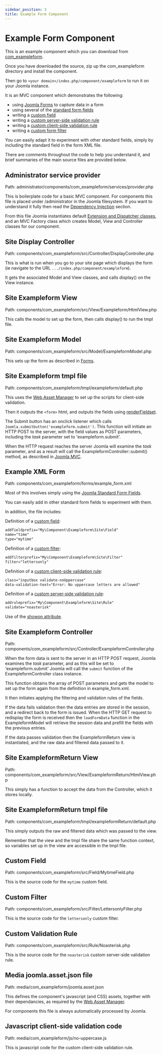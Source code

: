 ```yaml
---
sidebar_position: 3
title: Example Form Component
---
```


Example Form Component
======================

This is an example component which you can download from [com_exampleform](https://github.com/joomla/manual-examples/tree/main/component-exampleform).

Once you have downloaded the source, zip up the com_exampleform directory and install the component.

Then go to `<your domain>/index.php/component/exampleform` to run it on your Joomla instance.

It is an MVC component which demonstrates the following:

- using [Joomla Forms](../../../general-concepts/forms/how-forms-work.md) to capture data in a form
- using several of the [standard form fields](../../../general-concepts/forms-fields/standard-fields/index.md)
- writing a [custom field](../../../general-concepts/forms-fields/custom-fields-overview.md)
- writing a [custom server-side validation rule](../../../general-concepts/forms/server-side-validation.md)
- writing a [custom client-side validation rule](../../../general-concepts/forms/client-side-validation.md)
- writing a [custom form filter](../../../general-concepts/forms-fields/standard-form-field-attributes.md#filter)

You can easily adapt it to experiment with other standard fields, simply by including the standard field in the form XML file.

There are comments throughout the code to help you understand it, and brief summaries of the main source files are provided below.

## Administrator service provider

Path: administrator/components/com_exampleform/services/provider.php

This is boilerplate code for a basic MVC component. For components this file is placed under /administrator in the Joomla filesystem.
If you want to understand it fully then read the [Dependency Injection](../../../general-concepts/dependency-injection/index.md) section. 

From this file Joomla instantiates default [Extension and Dispatcher classes](../../../general-concepts/extension-and-dispatcher/index.md), and an MVC Factory class which creates Model, View and Controller classes for our component. 

## Site Display Controller

Path: components/com_exampleform/src/Controller/DisplayController.php

This is what is run when you go to your site page which displays the form (ie navigate to the URL `.../index.php/component/exampleform`).

It gets the associated Model and View classes, and calls display() on the View instance.

## Site Exampleform View

Path: components/com_exampleform/src/View/Exampleform/HtmlView.php

This calls the model to set up the form, then calls display() to run the tmpl file.

## Site Exampleform Model

Path: components/com_exampleform/src/Model/ExampleformModel.php

This sets up the form as described in [Forms](../../../general-concepts/forms/index.md).

## Site Exampleform tmpl file

Path: components/com_exampleform/tmpl/exampleform/default.php

This uses the [Web Asset Manager](../../../general-concepts/web-asset-manager.md) to set up the scripts for client-side validation.

Then it outputs the `<form>` html, and outputs the fields using [renderFieldset](../../../general-concepts/forms/manipulating-forms.md#fieldsets).

The Submit button has an onclick listener which calls `Joomla.submitbutton('exampleform.submit')`. 
This function will initiate an HTTP POST to the server, with the field values as POST parameters, including the *task* parameter set to 'exampleform.submit'.

When the HTTP request reaches the server Joomla will examine the *task* parameter, and as a result will call the ExampleformController::submit() method, as described in [Joomla MVC](../mvc/mvc-overview.md).

## Example XML Form

Path: components/com_exampleform/forms/example_form.xml

Most of this involves simply using the [Joomla Standard Form Fields](../../../general-concepts/forms-fields/standard-fields/index.md).

You can easily add in other standard form fields to experiment with them.

In addition, the file includes:

Definition of a [custom field](../../../general-concepts/forms-fields/custom-fields-overview.md):
```xml
addfieldprefix="My\Component\Exampleform\Site\Field"
name="time" 
type="mytime"
```

Definition of a [custom filter](../../../general-concepts/forms-fields/standard-form-field-attributes.md#filter):
```xml
addfilterprefix="My\Component\Exampleform\Site\Filter"
filter="lettersonly"
```

Definition of a [custom client-side validation rule](../../../general-concepts/forms/client-side-validation.md):
```xml
class="inputbox validate-noUppercase"
data-validation-text="Error: No uppercase letters are allowed"
```

Definition of a [custom server-side validation rule](../../../general-concepts/forms/server-side-validation.md):
```xml
addruleprefix="My\Component\Exampleform\Site\Rule"
validate="noasterisk"
```

Use of the [showon attribute](../../../general-concepts/forms-fields/standard-form-field-attributes.md#showon). 

## Site Exampleform Controller

Path: components/com_exampleform/src/Controller/ExampleformController.php

When the form data is sent to the server in an HTTP POST request, Joomla examines the *task* parameter, and as this will be set to 'exampleform.submit' Joomla will call the `submit` function of the ExampleformController class instance.

This function obtains the array of POST parameters and gets the model to set up the form again from the definition in example_form.xml.

It then initiates applying the filtering and validation rules of the fields.

If the data fails validation then the data entries are stored in the session, and a redirect back to the form is issued. 
When the HTTP GET request to redisplay the form is received then the `loadFormData` function in the ExampleformModel will retrieve the session data and prefill the fields with the previous entries.

If the data passes validation then the ExampleformReturn view is instantiated, and the raw data and filtered data passed to it. 

## Site ExampleformReturn View

Path: components/com_exampleform/src/View/ExampleformReturn/HtmlView.php

This simply has a function to accept the data from the Controller, which it stores locally.

## Site ExampleformReturn tmpl file

Path: components/com_exampleform/tmpl/exampleformReturn/default.php

This simply outputs the raw and filtered data which was passed to the view.

Remember that the view and the tmpl file share the same function context, so variables set up in the view are accessible in the tmpl file. 

## Custom Field

Path: components/com_exampleform/src/Field/MytimeField.php

This is the source code for the `mytime` custom field.

## Custom Filter

Path: components/com_exampleform/src/Filter/LettersonlyFilter.php

This is the source code for the `lettersonly` custom filter. 

## Custom Validation Rule

Path: components/com_exampleform/src/Rule/Noasterisk.php

This is the source code for the `noasterisk` custom server-side validation rule.

## Media joomla.asset.json file

Path: media/com_exampleform/joomla.asset.json

This defines the component's javascript (and CSS) assets, together with their dependancies, as required by the [Web Asset Manager](../../../general-concepts/web-asset-manager.md).

For components this file is always automatically processed by Joomla.

## Javascript client-side validation code

Path: media/com_exampleform/js/no-uppercase.js

This is javascript code for the custom client-side validation rule. 